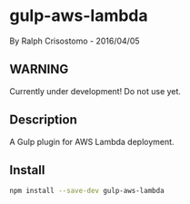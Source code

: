 # gulp-aws-lambda
By Ralph Crisostomo - 2016/04/05

## WARNING
Currently under development! Do not use yet.

## Description
A Gulp plugin for AWS Lambda deployment.

## Install
```bash
npm install --save-dev gulp-aws-lambda
```

